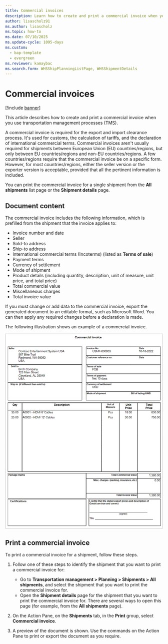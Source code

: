 ```yaml
---
title: Commercial invoices
description: Learn how to create and print a commercial invoice when you use transportation management processes (TMS) with an outline on document content.
author: lisascholz91
ms.author: lisascholz
ms.topic: how-to
ms.date: 07/10/2025
ms.update-cycle: 1095-days
ms.custom:
  - bap-template
  - evergreen
ms.reviewer: kamaybac
ms.search.form: WHSShipPlanningListPage, WHSShipmentDetails
---
```


# Commercial invoices

[!include [banner](../includes/banner.md)]

This article describes how to create and print a commercial invoice when you use transportation management processes (TMS).

A commercial invoice is required for the export and import clearance process. It's used for customs, the calculation of tariffs, and the declaration of international commercial terms. Commercial invoices aren't usually required for shipments between European Union (EU) countries/regions, but only between EU countries/regions and non-EU countries/regions. A few countries/regions require that the commercial invoice be on a specific form. However, for most countries/regions, either the seller version or the exporter version is acceptable, provided that all the pertinent information is included.

You can print the commercial invoice for a single shipment from the **All shipments** list page or the **Shipment details** page.

## Document content

The commercial invoice includes the following information, which is prefilled from the shipment that the invoice applies to:

- Invoice number and date
- Seller
- Sold-to address
- Ship-to address
- International commercial terms (Incoterms) (listed as **Terms of sale**)
- Payment terms
- Currency of settlement
- Mode of shipment
- Product details (including quantity, description, unit of measure, unit price, and total price)
- Total commercial value
- Miscellaneous charges
- Total invoice value

If you must change or add data to the commercial invoice, export the generated document to an editable format, such as Microsoft Word. You can then apply any required changes before a declaration is made.

The following illustration shows an example of a commercial invoice.

![Example commercial invoice.](media/commercial-invoice-example.png "Example commercial invoice")

## Print a commercial invoice

To print a commercial invoice for a shipment, follow these steps.

1. Follow one of these steps to identify the shipment that you want to print a commercial invoice for:

    - Go to **Transportation management \> Planning \> Shipments \> All shipments**, and select the shipment that you want to print the commercial invoice for.
    - Open the **Shipment details** page for the shipment that you want to print the commercial invoice for. There are several ways to open this page (for example, from the **All shipments** page).

1. On the Action Pane, on the **Shipments** tab, in the **Print** group, select **Commercial invoice**.
1. A preview of the document is shown. Use the commands on the Action Pane to print or export the document as you require.
